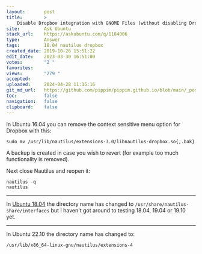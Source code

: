 ```yaml
---
layout:       post
title:        >
    Disable Dropbox integration with GNOME Files (without disabling Dropbox sync)?
site:         Ask Ubuntu
stack_url:    https://askubuntu.com/q/1184006
type:         Answer
tags:         18.04 nautilus dropbox
created_date: 2019-10-26 15:51:22
edit_date:    2023-03-30 16:51:00
votes:        "2 "
favorites:    
views:        "279 "
accepted:     
uploaded:     2024-04-28 11:15:16
git_md_url:   https://github.com/pippim/pippim.github.io/blob/main/_posts/2019/2019-10-26-Disable-Dropbox-integration-with-GNOME-Files-_without-disabling-Dropbox-sync__.md
toc:          false
navigation:   false
clipboard:    false
---
```


In Ubuntu 16.04 you can remove the context sensitive menu option for Dropbox with this:

``` 
sudo mv /usr/lib/nautilus/extensions-3.0/libnautilus-dropbox.so{,.bak}
```

A backup is created in case you wish to revert (for example too much functionality is removed).

Next close Nautilus and reopen it:

``` 
nautilus -q
nautilus
```


----------

In [Ubuntu 18.04][1] the directory name has changed to `/usr/share/nautilus-share/interfaces` but I haven't got around to testing 18.04, 19.04 or 19.10 yet.

---

In Ubuntu 22.10 the directory name has changed to:

```bash
/usr/lib/x86_64-linux-gnu/nautilus/extensions-4
```

  [1]: https://askubuntu.com/a/414443/307523
